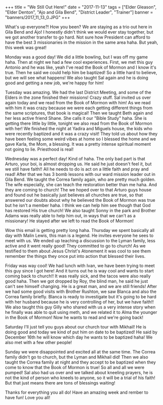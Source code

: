 +++
title = "We Still Out Here!"
date = "2017-11-13"
tags = ["Elder Gleason", "Elder Denton", "Ajo and Gila Bend", "District Leader", "Trainer"]
banner = "banners/2017_11_13_0.JPG"
+++

What's up everyone?! How you been? We are staying as a trio out here
in Gila Bend and Ajo! I honestly didn't think we would ever stay
together, but we got another transfer to go hard. Not sure how
President can afford to have the best 3 missionaries in the mission in
the same area haha. But yeah, this week was great!

Monday was a good day! We did a little bowling, but I was off my game
haha. Then at night we had a few cool experiences. First, we met this
guy Antonio and he was like, yeah I've read the Book of Mormon and I
know it's true. Then he said we could help him be baptized! So a
little hard to believe, but we will see what happens! We also taught
Sal again and he is doing good and getting a new job, we're happy for
him!

Tuesday was amazing. We had the last District Meeting, and some of the
Elders in the zone finished their missions! Crazy stuff. Sal invited
us over again today and we read from the Book of Mormon with him! As
we read with him it was crazy because we were each getting different
things from the same scriptures, that book is magical! Then we taught
Beth again and her less active friend Shane. She calls it our "Bible
Study" haha. She is getting there little by little, tonight we also
read from the Book of Mormon with her! We finished the night at Yadira
and Miguels house, the kids who were recently baptized and it was a
crazy visit! They told us about how they have been feeling some weird
vibes at home so I blessed the home and we gave Karla, the Mom, a
blessing. It was a pretty intense spiritual moment not going to lie.
Priesthood is real!

Wednesday was a perfect day! Kind of haha. The only bad part is that
Arturo, your boi, is almost dropping us. He said he just doesn't feel
it, but we still have faith!! All he needs to do is act on a little
faith and pray and read! After that we has 3 bomb lessons with our
ward mission leader out in Gila Bend. We taught the Correa family
again, who are pretty much golden. The wife especially, she can teach
the restoration better than me haha. And they are coming to church!
The we hoped over to that Arturo guys house and found out he basically
just believes all churches are true, so that answered our doubts about
why he believed the Book of Mormon was true but he isn't a member
haha. I think we can help him see though that God has restored His
true church! We also taught Sonny in the park and Brother Adams was
really able to help him out, in ways that we can't as a missionary! He
stayed after we left to read the Book of Mormon!

Wow this email is getting pretty long haha. Thursday we spent
basically all day with Malin Lewis, this man is a legend. He invites
everyone he sees to meet with us. We ended up teaching a discussion to
the Lyman family, less active and it went really good! They committed
to go to church! As we testified to them about Jesus Christ's
Atonement it was cool to see them remember the things they once put
into action that blessed their lives.

Friday was way cool! We had lunch with Ivan, we have been trying to
meet this guy since I got here! And it turns out he is way cool and
wants to start coming back to church!! It was really sick, and the
tacos were also really good haha. Then we got dropped by Roy, the
blind man, he said he just can't see himself changing. He is a great
man, and we are still friends! After we had some good visits with
Brother Rushton, we saw Blanca and also the Correa family briefly.
Blanca is ready to investigate but it's going to be hard with her
husband because he is very controlling of her, but we have faith!! We
also taught this guy Gilly who shared with us a very intense story
when he finally was able to quit using meth, and we related it to Alma
the younger in the Book of Mormon! Now he wants to read and we're
going back!

Saturday I'll just tell you guys about our church tour with Mikhail!
He is doing good and today we kind of put him on date to be baptized!
He said by December 16th he will know which day he wants to be
baptized haha! We also met with a few other people!

Sunday we were disappointed and excited all at the same time. The
Correa family didn't go to church, but the Lyman and Mikhail did! Then
we also taught the Correa family at night and they accept to be
baptized when they come to know that the Book of Mormon is true! So
all and all we were pumped! Sal also had us over and we talked about
kneeling prayers, he is not the kind of person who kneels to anyone,
so it will be a trial of his faith! But that just means there are tons
of blessings waiting!

Thanks for everything you all do! Have an amazing week and rember to
have fun! Love you all!